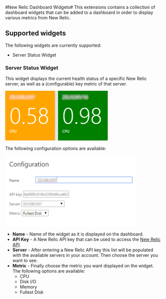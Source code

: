 ﻿#New Relic Dashboard Widgets#
This extensions contains a collection of dashboard widgets that can be added to a dashboard in order to
display various metrics from New Relic.

## Supported widgets
The following widgets are currently supported:

* Server Status Widget

### Server Status Widget
This widget displays the current health status of a specific New Relic server, as well as a (configurable) key metric of that server.

![](img/preview.png)

The following configuration options are available:

![](img/configuration.png)

* **Name** - Name of the widget as it is displayed on the dashboard.
* **API Key** - A New Relic API key that can be used to access the [New Relic API](https://docs.newrelic.com/docs/apis/rest-api-v2/requirements/new-relic-rest-api-v2-getting-started).
* **Server** - After entering a New Relic API key this list will be populated with the available servers in your account. Then choose the server you want to see.
* **Metric** - Finally choose the metric you want displayed on the widget. The following options are available:
    * CPU
    * Disk I/O
    * Memory
    * Fullest Disk